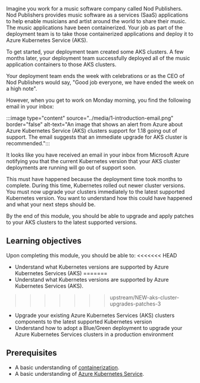 
Imagine you work for a music software company called Nod Publishers. Nod Publishers provides music software as a services (SaaS) applications to help enable musicians and artist around the world to share their music. The music applications have been containerized. Your job as part of the deployment team is to take those containerized applications and deploy it to Azure Kubernetes Service (AKS).

To get started, your deployment team created some AKS clusters. A few months later, your deployment team successfully deployed all of the music application containers to those AKS clusters.

Your deployment team ends the week with celebrations or as the CEO of Nod Publishers would say, "Good job everyone, we have ended the week on a high note".

However, when you get to work on Monday morning, you find the following email in your inbox: 

:::image type="content" source="../media/1-introduction-email.png" border="false" alt-text="An image that shows an alert from Azure about Azure Kubernetes Service (AKS) clusters support for 1.18 going out of support. The email suggests that an immediate upgrade for AKS cluster is recommended.":::

It looks like you have received an email in your inbox from Microsoft Azure notifying you that the current Kubernetes version that your AKS cluster deployments are running will go out of support soon.

This must have happened because the deployment time took months to complete. During this time, Kubernetes rolled out newer cluster versions. You must now upgrade your clusters immediately to the latest supported Kubernetes version. You want to understand how this could have happened and what your next steps should be.

By the end of this module, you should be able to upgrade and apply patches to your AKS clusters to the latest supported versions.

## Learning objectives

Upon completing this module, you should be able to: 
<<<<<<< HEAD
 - Understand what Kubernetes versions are supported by Azure Kubernetes Services (AKS)
=======
 - Understand what Kubernetes versions are supported by Azure Kubernetes Services (AKS).
>>>>>>> upstream/NEW-aks-cluster-upgrades-patches-3
 - Upgrade your existing Azure Kubernetes Services (AKS) clusters components to the latest supported Kubernetes version
 - Understand how to adopt a Blue/Green deployment to upgrade your Azure Kubernetes Services clusters in a production environment
 
## Prerequisites

- A basic understanding of [containerization](/learn/modules/intro-to-docker-containers/). 
- A basic understanding of [Azure Kubernetes Service](/learn/modules/intro-to-azure-kubernetes-service/).

